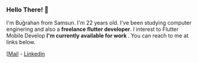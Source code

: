 ### Hello There! 👋

I'm Buğrahan from Samsun. I'm 22 years old. I've been studying computer enginering and also a <b>freelance flutter developer</b>. I interest to Flutter Mobile Develop <b>I'm currently available for work </b>. You can reach to me at links below.

[[Mail](mailto:burahankrmz@gmail.com) - [Linkedin](https://www.linkedin.com/in/burahankrmz/)
